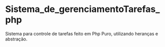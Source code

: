 # Sistema_de_gerenciamentoTarefas_php
Sistema para controle de tarefas feito em Php Puro, utilizando heranças e abstração. 
